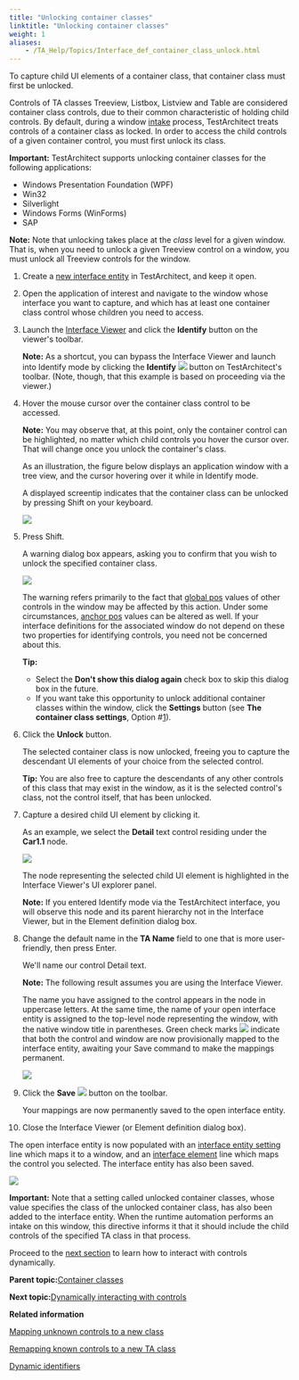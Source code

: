 ```yaml
--- 
title: "Unlocking container classes"
linktitle: "Unlocking container classes"
weight: 1
aliases: 
    - /TA_Help/Topics/Interface_def_container_class_unlock.html
---
```


To capture child UI elements of a container class, that container class must first be unlocked.

Controls of TA classes Treeview, Listbox, Listview and Table are considered container class controls, due to their common characteristic of holding child controls. By default, during a window [intake](/TA_Help/Topics/Interface_def_intake.html) process, TestArchitect treats controls of a container class as locked. In order to access the child controls of a given container control, you must first unlock its class.

**Important:** TestArchitect supports unlocking container classes for the following applications:

-   Windows Presentation Foundation \(WPF\)
-   Win32
-   Silverlight
-   Windows Forms \(WinForms\)
-   SAP

**Note:** Note that unlocking takes place at the *class* level for a given window. That is, when you need to unlock a given Treeview control on a window, you must unlock all Treeview controls for the window.

1.  Create a [new interface entity](/TA_Help/Topics/Interface_def_Adding.html) in TestArchitect, and keep it open.

2.  Open the application of interest and navigate to the window whose interface you want to capture, and which has at least one container class control whose children you need to access.

3.  Launch the [Interface Viewer](/TA_Help/Topics/Interface_def_Viewer_identify.html) and click the **Identify** button on the viewer's toolbar.

    **Note:** As a shortcut, you can bypass the Interface Viewer and launch into Identify mode by clicking the **Identify** ![](/images//Images/btn_Identify.png) button on TestArchitect's toolbar. \(Note, though, that this example is based on proceeding via the viewer.\)

4.  Hover the mouse cursor over the container class control to be accessed.

    **Note:** You may observe that, at this point, only the container control can be highlighted, no matter which child controls you hover the cursor over. That will change once you unlock the container's class.

    As an illustration, the figure below displays an application window with a tree view, and the cursor hovering over it while in Identify mode.

    A displayed screentip indicates that the container class can be unlocked by pressing Shift on your keyboard.

    ![](/images//Images/tooltip_unlock_container_class02.png)

5.  Press Shift.

    A warning dialog box appears, asking you to confirm that you wish to unlock the specified container class.

    ![](/images//Images/warning_message_unlock_container_class.png)

    The warning refers primarily to the fact that [global pos](/TA_Help/Topics/Interface_def_global_pos.html) values of other controls in the window may be affected by this action. Under some circumstances, [anchor pos](/TA_Help/Topics/prop_anchor.example_01.html) values can be altered as well. If your interface definitions for the associated window do not depend on these two properties for identifying controls, you need not be concerned about this.

    **Tip:**

    -   Select the **Don't show this dialog again** check box to skip this dialog box in the future.
    -   If you want take this opportunity to unlock additional container classes within the window, click the **Settings** button \(see **The container class settings**, Option \#[1](/TA_Help/Topics/Interface_def_container_class_unlock_settings.html)\).
6.  Click the **Unlock** button.

    The selected container class is now unlocked, freeing you to capture the descendant UI elements of your choice from the selected control.

    **Tip:** You are also free to capture the descendants of any other controls of this class that may exist in the window, as it is the selected control's class, not the control itself, that has been unlocked.

7.  Capture a desired child UI element by clicking it.

    As an example, we select the **Detail** text control residing under the **Car1.1** node.

    ![](/images//Images/unlock_container_classes_sample_app.png)

    The node representing the selected child UI element is highlighted in the Interface Viewer's UI explorer panel.

    **Note:** If you entered Identify mode via the TestArchitect interface, you will observe this node and its parent hierarchy not in the Interface Viewer, but in the Element definition dialog box.

8.  Change the default name in the **TA Name** field to one that is more user-friendly, then press Enter.

    We'll name our control Detail text.

    **Note:** The following result assumes you are using the Interface Viewer.

    The name you have assigned to the control appears in the node in uppercase letters. At the same time, the name of your open interface entity is assigned to the top-level node representing the window, with the native window title in parentheses. Green check marks ![](/images//Images/ug_interface_definition45.png) indicate that both the control and window are now provisionally mapped to the interface entity, awaiting your Save command to make the mappings permanent.

    ![](/images//Images/unlock_container_classes_interface_viewer.png)

9.  Click the **Save** ![](/images//Images/ug_interface_definition44.png) button on the toolbar.

    Your mappings are now permanently saved to the open interface entity.

10. Close the Interface Viewer \(or Element definition dialog box\).


The open interface entity is now populated with an [interface entity setting](/TA_Automation/Topics/bia_interface_entity_setting.html) line which maps it to a window, and an [interface element](/TA_Automation/Topics/bia_interface_element.html) line which maps the control you selected. The interface entity has also been saved.

![](/images//Images/unlock_container_classes_interface_entity.png)

**Important:** Note that a setting called unlocked container classes, whose value specifies the class of the unlocked container class, has also been added to the interface entity. When the runtime automation performs an intake on this window, this directive informs it that it should include the child controls of the specified TA class in that process.

Proceed to the [next section](/TA_Help/Topics/Container_class_click_control_dynamically.html) to learn how to interact with controls dynamically.

**Parent topic:**[Container classes](/TA_Help/Topics/Interface_def_container_class.html)

**Next topic:**[Dynamically interacting with controls](/TA_Help/Topics/Container_class_click_control_dynamically.html)

**Related information**  


[Mapping unknown controls to a new class](/TA_Help/Topics/Mapping_unknown_controls_to_new_class.html)

[Remapping known controls to a new TA class](/TA_Help/Topics/Mapping_known_controls_to_new_class.html)

[Dynamic identifiers](/TA_Help/Topics/The_test_language_dynamic_identifiers.html)

